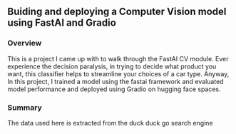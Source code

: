 ## Buiding and deploying a Computer Vision model using FastAI and Gradio

### Overview
This is a project I came up with to walk through the FastAI CV module. Ever experience the decision paralysis, in trying to decide what product you want, this classifier helps to streamline your choices of a car type. Anyway, In this project, I trained a model using the fastai framework and evaluated model performance and deployed using Gradio on hugging face spaces.

### Summary
The data used here is extracted from the duck duck go search engine